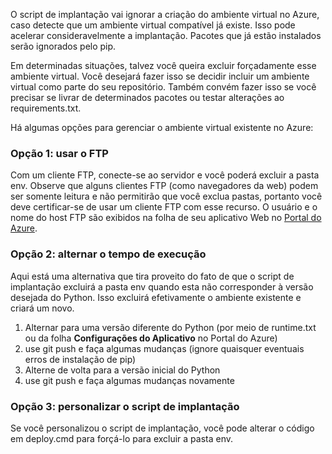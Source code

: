 O script de implantação vai ignorar a criação do ambiente virtual no Azure, caso detecte que um ambiente virtual compatível já existe. Isso pode acelerar consideravelmente a implantação. Pacotes que já estão instalados serão ignorados pelo pip.

Em determinadas situações, talvez você queira excluir forçadamente esse ambiente virtual. Você desejará fazer isso se decidir incluir um ambiente virtual como parte do seu repositório. Também convém fazer isso se você precisar se livrar de determinados pacotes ou testar alterações ao requirements.txt.

Há algumas opções para gerenciar o ambiente virtual existente no Azure:

### Opção 1: usar o FTP

Com um cliente FTP, conecte-se ao servidor e você poderá excluir a pasta env. Observe que alguns clientes FTP (como navegadores da web) podem ser somente leitura e não permitirão que você exclua pastas, portanto você deve certificar-se de usar um cliente FTP com esse recurso. O usuário e o nome do host FTP são exibidos na folha de seu aplicativo Web no [Portal do Azure](https://portal.azure.com).

### Opção 2: alternar o tempo de execução

Aqui está uma alternativa que tira proveito do fato de que o script de implantação excluirá a pasta env quando esta não corresponder à versão desejada do Python. Isso excluirá efetivamente o ambiente existente e criará um novo.

1. Alternar para uma versão diferente do Python (por meio de runtime.txt ou da folha **Configurações do Aplicativo** no Portal do Azure)
1. use git push e faça algumas mudanças (ignore quaisquer eventuais erros de instalação de pip)
1. Alterne de volta para a versão inicial do Python
1. use git push e faça algumas mudanças novamente

### Opção 3: personalizar o script de implantação

Se você personalizou o script de implantação, você pode alterar o código em deploy.cmd para forçá-lo para excluir a pasta env.

<!---HONumber=August15_HO6-->